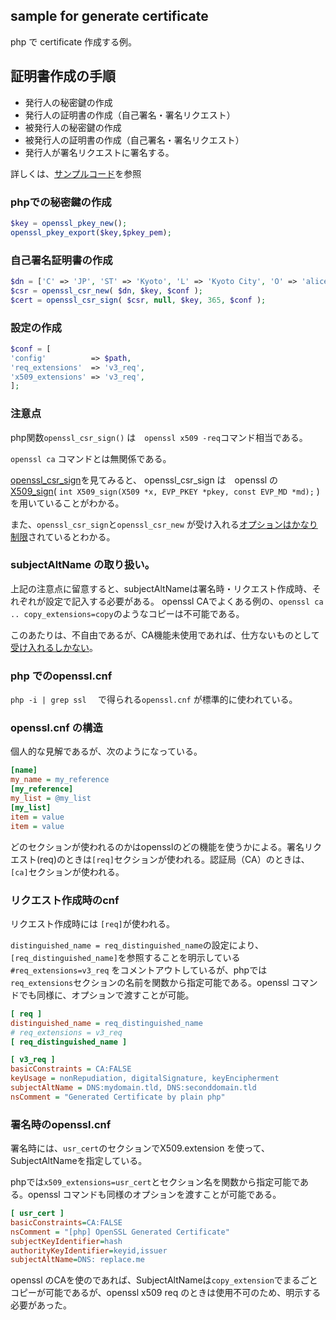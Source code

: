 ## sample for generate certificate

php で certificate 作成する例。

## 証明書作成の手順

- 発行人の秘密鍵の作成
- 発行人の証明書の作成（自己署名・署名リクエスト）
- 被発行人の秘密鍵の作成
- 被発行人の証明書の作成（自己署名・署名リクエスト）
- 発行人が署名リクエストに署名する。

詳しくは、[サンプルコード](https://github.com/takuya/php-self-sigined-ca-sample/tree/master/sample)を参照

### phpでの秘密鍵の作成
```php
$key = openssl_pkey_new();
openssl_pkey_export($key,$pkey_pem);
```
### 自己署名証明書の作成
```php
$dn = ['C' => 'JP', 'ST' => 'Kyoto', 'L' => 'Kyoto City', 'O' => 'alice'];
$csr = openssl_csr_new( $dn, $key, $conf );
$cert = openssl_csr_sign( $csr, null, $key, 365, $conf );
```

### 設定の作成
```php
$conf = [
'config'          => $path,
'req_extensions'  => 'v3_req',
'x509_extensions' => 'v3_req',
];
```

### 注意点
php関数`openssl_csr_sign()` は　`openssl x509 -req`コマンド相当である。

`openssl ca` コマンドとは無関係である。


[openssl_csr_sign](https://github.com/php/php-src/blob/c58c2666a1a405b22ac7de22cd912a7ef2d6a6a6/ext/openssl/openssl.c#L3266)を見てみると、
openssl_csr_sign は　openssl の [X509_sign](https://www.openssl.org/docs/man1.1.1/man3/X509_sign.html)( ` int X509_sign(X509 *x, EVP_PKEY *pkey, const EVP_MD *md);
` ) を用いていることがわかる。

また、`openssl_csr_sign`と`openssl_csr_new` が受け入れる[オプションはかなり制限](https://github.com/php/php-src/blob/master/ext/openssl/openssl.c#L931)されているとわかる。



### subjectAltName の取り扱い。

上記の注意点に留意すると、subjectAltNameは署名時・リクエスト作成時、それぞれが設定で記入する必要がある。
openssl CAでよくある例の、`openssl ca .. copy_extensions=copy`のようなコピーは不可能である。

このあたりは、不自由であるが、CA機能未使用であれば、仕方ないものとして[受け入れるしかない](https://github.com/openssl/openssl/issues/10458)。

### php でのopenssl.cnf

`php -i | grep ssl  ` で得られる`openssl.cnf` が標準的に使われている。


### openssl.cnf の構造
個人的な見解であるが、次のようになっている。
```ini
[name]
my_name = my_reference
[my_reference]
my_list = @my_list
[my_list]
item = value
item = value
```
どのセクションが使われるのかはopensslのどの機能を使うかによる。署名リクエスト(req)のときは`[req]`セクションが使われる。認証局（CA）のときは、`[ca]`セクションが使われる。

### リクエスト作成時のcnf

リクエスト作成時には `[req]`が使われる。

`distinguished_name = req_distinguished_name`の設定により、`[req_distinguished_name]`を参照することを明示している
`#req_extensions=v3_req` をコメントアウトしているが、phpでは`req_extensions`セクションの名前を関数から指定可能である。openssl コマンドでも同様に、オプションで渡すことが可能。

```ini
[ req ]
distinguished_name = req_distinguished_name
# req_extensions = v3_req
[ req_distinguished_name ]

[ v3_req ]
basicConstraints = CA:FALSE
keyUsage = nonRepudiation, digitalSignature, keyEncipherment
subjectAltName = DNS:mydomain.tld, DNS:seconddomain.tld
nsComment = "Generated Certificate by plain php"
```

### 署名時のopenssl.cnf
署名時には、`usr_cert`のセクションでX509.extension を使って、SubjectAltNameを指定している。

phpでは`x509_extensions=usr_cert`とセクション名を関数から指定可能である。openssl コマンドも同様のオプションを渡すことが可能である。
```ini
[ usr_cert ]
basicConstraints=CA:FALSE
nsComment = "[php] OpenSSL Generated Certificate"
subjectKeyIdentifier=hash
authorityKeyIdentifier=keyid,issuer
subjectAltName=DNS: replace.me
```

openssl のCAを使のであれば、SubjectAltNameは`copy_extension`でまるごとコピーが可能であるが、openssl x509 req のときは使用不可のため、明示する必要があった。



